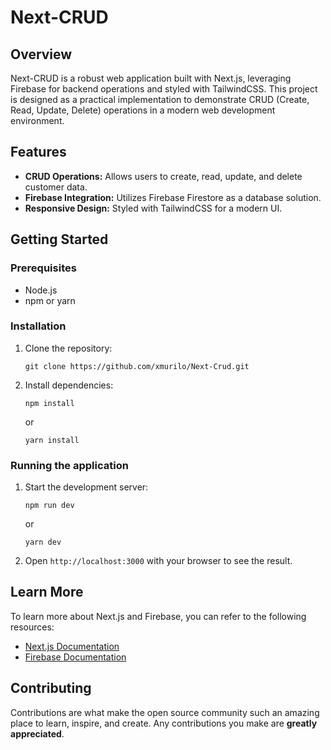 
# Next-CRUD

## Overview
Next-CRUD is a robust web application built with Next.js, leveraging Firebase for backend operations and styled with TailwindCSS. This project is designed as a practical implementation to demonstrate CRUD (Create, Read, Update, Delete) operations in a modern web development environment.

## Features
- **CRUD Operations:** Allows users to create, read, update, and delete customer data.
- **Firebase Integration:** Utilizes Firebase Firestore as a database solution.
- **Responsive Design:** Styled with TailwindCSS for a modern UI.

## Getting Started

### Prerequisites
- Node.js
- npm or yarn

### Installation
1. Clone the repository:
   ```
   git clone https://github.com/xmurilo/Next-Crud.git
   ```
2. Install dependencies:
   ```
   npm install
   ```
   or
   ```
   yarn install
   ```

### Running the application
1. Start the development server:
   ```
   npm run dev
   ```
   or
   ```
   yarn dev
   ```
2. Open `http://localhost:3000` with your browser to see the result.

## Learn More
To learn more about Next.js and Firebase, you can refer to the following resources:
- [Next.js Documentation](https://nextjs.org/docs)
- [Firebase Documentation](https://firebase.google.com/docs)

## Contributing
Contributions are what make the open source community such an amazing place to learn, inspire, and create. Any contributions you make are **greatly appreciated**.
